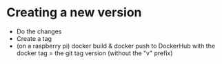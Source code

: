 # Creating a new version

- Do the changes
- Create a tag
- (on a raspberry pi) docker build & docker push to DockerHub with the docker tag = the git tag version (without the "v" prefix)
